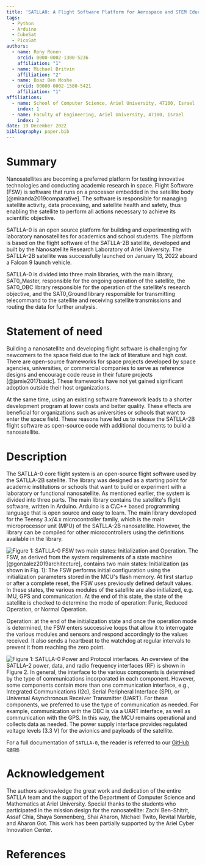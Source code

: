 ```yaml
---
title: 'SATLLA0: A Flight Software Platform for Aerospace and STEM Education'
tags:
  - Python
  - Arduino
  - CubeSat
  - PicoSat
authors:
  - name: Rony Ronen
    orcid: 0000-0002-1300-5236
    affiliation: "1"
  - name: Michael Britvin
    affiliation: "2"
  - name: Boaz Ben Moshe
    orcid: 00000-0002-1580-5421
    affiliation: "1"
affiliations:
  - name: School of Computer Science, Ariel University, 47100, Israel
    index: 1
  - name: Faculty of Engineering, Ariel University, 47100, Israel
    index: 2
date: 19 December 2022
bibliography: paper.bib
---
```

# Summary
Nanosatellites are becoming a preferred platform for testing innovative technologies and conducting academic research in space. Flight Software (FSW) is software that runs on a processor embedded in the satellite body [@miranda2019comparative]. The software is responsible for managing satellite activity, data processing, and satellite health and safety, thus enabling the satellite to perform all actions necessary to achieve its scientific objective.

SATLLA-0 is an open source platform for building and experimenting with laboratory nanosatellites for academics and school students. The platform is based on the flight software of the SATLLA-2B satellite, developed and built by the Nanosatellite Research Laboratory of Ariel University. The SATLLA-2B satellite was successfully launched on January 13, 2022 aboard a Falcon 9 launch vehicle.

SATLLA-0 is divided into three main libraries, with the main library, SAT0_Master, responsible for the ongoing operation of the satellite, the SAT0_OBC library responsible for the operation of the satellite\'s research objective, and the SAT0_Ground library responsible for transmitting telecommand to the satellite and receiving satellite transmissions and routing the data for further analysis.

# Statement of need
Building a nanosatellite and developing flight software is challenging for newcomers to the space field due to the lack of literature and high cost. There are open-source frameworks for space projects developed by space agencies, universities, or commercial companies to serve as reference designs and encourage code reuse in their future projects [@jamie2017basic]. These frameworks have not yet gained significant adoption outside their host organizations.

At the same time, using an existing software framework leads to a shorter development program at lower costs and better quality. These effects are beneficial for organizations such as universities or schools that want to enter the space field. These reasons have led us to release the SATLLA-2B flight software as open-source code with additional documents to build a nanosatellite.

# Description
The SATLLA-0 core flight system is an open-source flight software used by the SATLLA-2B satellite. The library was designed as a starting point for academic institutions or schools that want to build or experiment with a laboratory or functional nanosatellite. As mentioned earlier, the system is divided into three parts. The main library contains the satellite\'s flight software, written in Arduino. Arduino is a C\\C++ based programming language that is open source and easy to learn. The main library developed for the Teensy 3.x\/4.x microcontroller family, which is the main microprocessor unit (MPU) of the SATLLA-2B nanosatellite. However, the library can be compiled for other microcontrollers using the definitions available in the library.

![Figure 1: SATLLA-0 FSW two main states: Initialization and Operation.](https://github.com/kcglab/satllazero/blob/main/paper/figure1_1.png)
The FSW, as derived from the system requirements of a state machine [@gonzalez2019architecture], contains two main states:
Initialization (as shown in Fig. 1): The FSW performs initial configuration using the initialization parameters stored in the MCU\'s flash memory. At first startup or after a complete reset, the FSW uses previously defined default values. In these states, the various modules of the satellite are also initialized, e.g. IMU, GPS and communication. At the end of this state, the state of the satellite is checked to determine the mode of operation: Panic, Reduced Operation, or Normal Operation.

Operation: at the end of the initialization state and once the operation mode is determined, the FSW enters successive loops that allow it to interrogate the various modules and sensors and respond accordingly to the values received. It also sends a heartbeat to the watchdog at regular intervals to prevent it from reaching the zero point.

![Figure 1: SATLLA-0 Power and Protocol interfaces.](https://github.com/kcglab/satllazero/blob/main/paper/figure2_1.png)
An overview of the SATLLA-2 power, data, and radio frequency interfaces (RF) is shown in Figure 2. In general, the interface to the various components is determined by the type of communications incorporated in each component. However, some components contain more than one communication interface, e.g., Integrated Communications (I2c), Serial Peripheral Interface (SPI), or Universal Asynchronous Receiver Transmitter (UART). For these components, we preferred to use the type of communication as needed. For example, communication with the OBC is via a UART interface, as well as communication with the GPS. In this way, the MCU remains operational and collects data as needed. The power supply interface provides regulated voltage levels (3.3 V) for the avionics and payloads of the satellite.

For a full documentation of `SATLLA-0`, the reader is referred to our [GitHub page](https://github.com/kcglab/satllazero).

# Acknowledgement
The authors acknowledge the great work and dedication of the entire SATLLA team and the support of the Department of Computer Science and Mathematics at Ariel University. Special thanks to the students who participated in the mission design for the nanosatellite: Zachi Ben-Shitrit, Assaf Chia, Shaya Sonnenberg, Shai Aharon, Michael Twito, Revital Marble, and Aharon Got. This work has been partially supported by the Ariel Cyber Innovation Center.

# References
